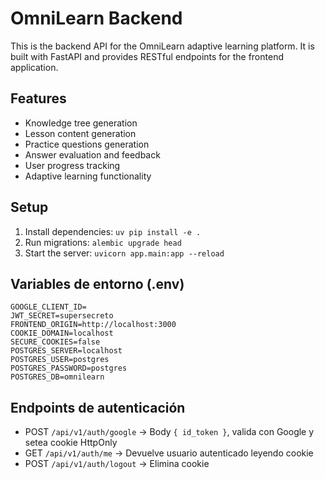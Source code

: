 # OmniLearn Backend

This is the backend API for the OmniLearn adaptive learning platform. It is built with FastAPI and provides RESTful endpoints for the frontend application.

## Features

- Knowledge tree generation
- Lesson content generation
- Practice questions generation
- Answer evaluation and feedback
- User progress tracking
- Adaptive learning functionality

## Setup

1. Install dependencies: `uv pip install -e .`
2. Run migrations: `alembic upgrade head`
3. Start the server: `uvicorn app.main:app --reload`

## Variables de entorno (.env)

```
GOOGLE_CLIENT_ID=
JWT_SECRET=supersecreto
FRONTEND_ORIGIN=http://localhost:3000
COOKIE_DOMAIN=localhost
SECURE_COOKIES=false
POSTGRES_SERVER=localhost
POSTGRES_USER=postgres
POSTGRES_PASSWORD=postgres
POSTGRES_DB=omnilearn
```

## Endpoints de autenticación

- POST `/api/v1/auth/google` → Body `{ id_token }`, valida con Google y setea cookie HttpOnly
- GET `/api/v1/auth/me` → Devuelve usuario autenticado leyendo cookie
- POST `/api/v1/auth/logout` → Elimina cookie